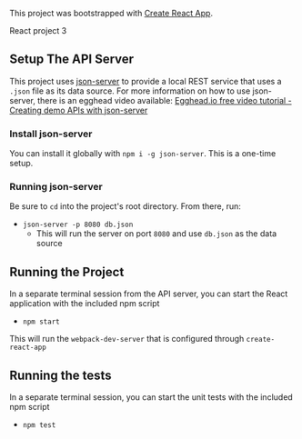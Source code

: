 This project was bootstrapped with [Create React App](https://github.com/facebookincubator/create-react-app).

React project 3

## Setup The API Server

This project uses [json-server](https://github.com/typicode/json-server) to provide a local REST service that uses a `.json` file as its data source. For more information on how to use json-server, there is an egghead video available: [Egghead.io free video tutorial - Creating demo APIs with json-server](https://egghead.io/lessons/nodejs-creating-demo-apis-with-json-server)



### Install json-server

You can install it globally with `npm i -g json-server`. This is a one-time setup.



### Running json-server

Be sure to `cd` into the project's root directory. From there, run:  

* `json-server -p 8080 db.json`
  * This will run the server on port `8080` and use `db.json` as the data source

## Running the Project

In a separate terminal session from the API server, you can start the React application with the included npm script

* `npm start`

This will run the `webpack-dev-server` that is configured through `create-react-app`

## Running the tests

In a separate terminal session, you can start the unit tests with the included npm script

* `npm test`